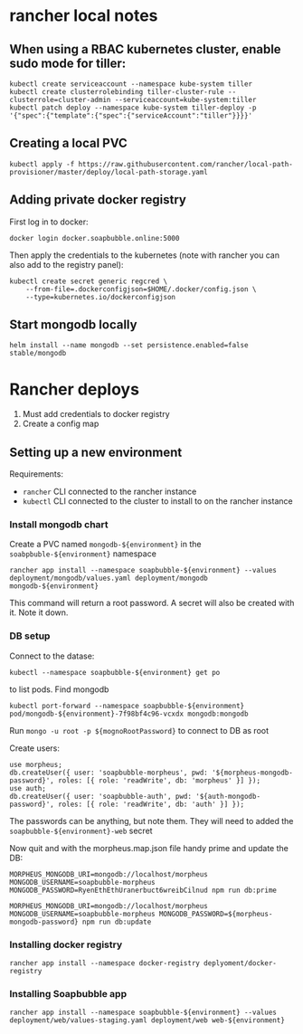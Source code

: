 # rancher local notes

## When using a RBAC kubernetes cluster, enable sudo mode for tiller:

```
kubectl create serviceaccount --namespace kube-system tiller
kubectl create clusterrolebinding tiller-cluster-rule --clusterrole=cluster-admin --serviceaccount=kube-system:tiller
kubectl patch deploy --namespace kube-system tiller-deploy -p '{"spec":{"template":{"spec":{"serviceAccount":"tiller"}}}}'
```

## Creating a local PVC
```
kubectl apply -f https://raw.githubusercontent.com/rancher/local-path-provisioner/master/deploy/local-path-storage.yaml
```

## Adding private docker registry

First log in to docker:
```
docker login docker.soapbubble.online:5000
```

Then apply the credentials to the kubernetes (note with rancher you can also add to the registry panel):
```
kubectl create secret generic regcred \
    --from-file=.dockerconfigjson=$HOME/.docker/config.json \
    --type=kubernetes.io/dockerconfigjson
```

## Start mongodb locally

```
helm install --name mongodb --set persistence.enabled=false stable/mongodb
```

# Rancher deploys

1. Must add credentials to docker registry
1. Create a config map

## Setting up a new environment

Requirements:
 - `rancher` CLI connected to the rancher instance
 - `kubectl` CLI connected to the cluster to install to on the rancher instance

### Install mongodb chart

Create a PVC named `mongodb-${environment}` in the `soabpbuble-${environment}` namespace

```
rancher app install --namespace soapbubble-${environment} --values deployment/mongodb/values.yaml deployment/mongodb mongodb-${environment}
```

This command will return a root password. A secret will also be created with it. Note it down.

### DB setup

Connect to the datase:
```
kubectl --namespace soapbubble-${environment} get po
```
to list pods.  Find mongodb

```
kubectl port-forward --namespace soapbubble-${environment} pod/mongodb-${environment}-7f98bf4c96-vcxdx mongodb:mongodb
```

Run `mongo -u root -p ${mognoRootPassword}` to connect to DB as root

Create users:

```
use morpheus;
db.createUser({ user: 'soapbubble-morpheus', pwd: '${morpheus-mongodb-password}', roles: [{ role: 'readWrite', db: 'morpheus' }] });
use auth;
db.createUser({ user: 'soapbubble-auth', pwd: '${auth-mongodb-password}', roles: [{ role: 'readWrite', db: 'auth' }] });

```

The passwords can be anything, but note them. They will need to added the `soapbubble-${environment}-web` secret

Now quit and with the morpheus.map.json file handy prime and update the DB:

```
MORPHEUS_MONGODB_URI=mongodb://localhost/morpheus MONGODB_USERNAME=soapbubble-morpheus MONGODB_PASSWORD=RyenEthEthUranerbuct6wreibCilnud npm run db:prime

MORPHEUS_MONGODB_URI=mongodb://localhost/morpheus MONGODB_USERNAME=soapbubble-morpheus MONGODB_PASSWORD=${morpheus-mongodb-password} npm run db:update
```

### Installing docker registry

```
rancher app install --namespace docker-registry deplyoment/docker-registry
```

### Installing Soapbubble app

```
rancher app install --namespace soapbubble-${environment} --values deployment/web/values-staging.yaml deployment/web web-${environment}
```

